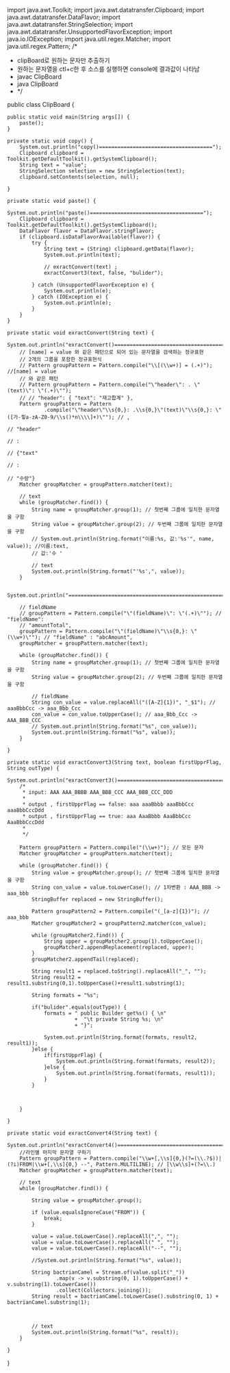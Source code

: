 import java.awt.Toolkit;
import java.awt.datatransfer.Clipboard;
import java.awt.datatransfer.DataFlavor;
import java.awt.datatransfer.StringSelection;
import java.awt.datatransfer.UnsupportedFlavorException;
import java.io.IOException;
import java.util.regex.Matcher;
import java.util.regex.Pattern;
/*
 * clipBoard로 원하는 문자만 추출하기
 * 원하는 문자열을 ctl+c한 후 소스를 실행하면 console에 결과값이 나타남
 * javac ClipBoard
 * java ClipBoard
 * */

public class ClipBoard {

	public static void main(String args[]) {
		paste();
	}

	private static void copy() {
		System.out.println("copy()=====================================");
		Clipboard clipboard = Toolkit.getDefaultToolkit().getSystemClipboard();
		String text = "value";
		StringSelection selection = new StringSelection(text);
		clipboard.setContents(selection, null);

	}

	private static void paste() {
		System.out.println("paste()=====================================");
		Clipboard clipboard = Toolkit.getDefaultToolkit().getSystemClipboard();
		DataFlavor flavor = DataFlavor.stringFlavor;
		if (clipboard.isDataFlavorAvailable(flavor)) {
			try {
				String text = (String) clipboard.getData(flavor);
				System.out.println(text);

				// exractConvert(text) ;
				exractConvert3(text, false, "bulider");

			} catch (UnsupportedFlavorException e) {
				System.out.println(e);
			} catch (IOException e) {
				System.out.println(e);
			}
		}
	}

	private static void exractConvert(String text) {
		System.out.println("exractConvert()=====================================");
		// [name] = value 와 같은 패턴으로 되어 있는 문자열을 검색하는 정규표현
		// 2개의 그룹을 포함한 정규표현식
		// Pattern groupPattern = Pattern.compile("\\[(\\w+)] = (.+)"); //[name] = value
		// 와 같은 패턴
		// Pattern groupPattern = Pattern.compile("\"header\": . \"(text)\": \"(.+)\"");
		// // "header": { "text": "재고합계" },
		Pattern groupPattern = Pattern
				.compile("\"header\"\\s{0,}: .\\s{0,}\"(text)\"\\s{0,}: \"([가-힣a-zA-Z0-9/\\s()*n\\\\]+)\""); // ,
																												// "header"
																												// :
																												// {"text"
																												// :
																												// "수량"}
		Matcher groupMatcher = groupPattern.matcher(text);

		// text
		while (groupMatcher.find()) {
			String name = groupMatcher.group(1); // 첫번째 그룹에 일치한 문자열을 구함
			String value = groupMatcher.group(2); // 두번째 그룹에 일치한 문자열을 구함
			// System.out.println(String.format("이름:%s, 값:'%s'", name, value)); //이름:text,
			// 값:'수 '

			// text
			System.out.println(String.format("'%s',", value));
		}

		System.out.println("==============================================================");

		// fieldName
		// groupPattern = Pattern.compile("\"(fieldName)\": \"(.+)\""); // "fieldName":
		// "amountTotal",
		groupPattern = Pattern.compile("\"(fieldName)\"\\s{0,}: \"(\\w+)\""); // "fieldName" : "abcAmount",
		groupMatcher = groupPattern.matcher(text);

		while (groupMatcher.find()) {
			String name = groupMatcher.group(1); // 첫번째 그룹에 일치한 문자열을 구함
			String value = groupMatcher.group(2); // 두번째 그룹에 일치한 문자열을 구함

			// fieldName
			String con_value = value.replaceAll("([A-Z]{1})", "_$1"); // aaaBbbCcc -> aaa_Bbb_Ccc
			con_value = con_value.toUpperCase(); // aaa_Bbb_Ccc -> AAA_BBB_CCC
			// System.out.println(String.format("%s", con_value));
			System.out.println(String.format("%s", value));
		}

	}

	private static void exractConvert3(String text, boolean firstUpprFlag, String outType) {
		System.out.println("exractConvert3()=====================================");
		/*
		 * input: AAA AAA_BBBB AAA_BBB_CCC AAA_BBB_CCC_DDD
		 * 
		 * output , firstUpprFlag == false: aaa aaaBbbb aaaBbbCcc aaaBbbCccDdd 
		 * output , firstUpprFlag == true: aaa AaaBbbb AaaBbbCcc AaaBbbCccDdd
		 * 
		 */
	
		Pattern groupPattern = Pattern.compile("(\\w+)"); // 모든 문자
		Matcher groupMatcher = groupPattern.matcher(text);

		while (groupMatcher.find()) {
			String value = groupMatcher.group(); // 첫번째 그룹에 일치한 문자열을 구함
			String con_value = value.toLowerCase(); // 1차변환 : AAA_BBB -> aaa_bbb
			StringBuffer replaced = new StringBuffer();

			Pattern groupPattern2 = Pattern.compile("(_[a-z]{1})"); // aaa_bbb
			Matcher groupMatcher2 = groupPattern2.matcher(con_value);

			while (groupMatcher2.find()) {
				String upper = groupMatcher2.group(1).toUpperCase();
				groupMatcher2.appendReplacement(replaced, upper);
			}
			groupMatcher2.appendTail(replaced);
			
			String result1 = replaced.toString().replaceAll("_", "");
			String result2 =  result1.substring(0,1).toUpperCase()+result1.substring(1);
			
			String formats = "%s";
			
			if("bulider".equals(outType)) {
				formats = " public Builder get%s() { \n"
						  +  "\t private String %s; \n"
					 	  + "}";
				
				System.out.println(String.format(formats, result2, result1));
			}else {
				if(firstUpprFlag) {
					System.out.println(String.format(formats, result2));
				}else {
					System.out.println(String.format(formats, result1));
				}
			}
			
			
			
		}

	}
	
	private static void exractConvert4(String text) {
		System.out.println("exractConvert4()=====================================");
	    //라인별 마지막 문자열 구하기 
		Pattern groupPattern = Pattern.compile("\\w+[,\\s]{0,}(?=(\\.?$))|(?i)FROM|\\w+[,\\s]{0,} --", Pattern.MULTILINE); // [\\w\\s]+(?=\\.)
		Matcher groupMatcher = groupPattern.matcher(text);

		// text
		while (groupMatcher.find()) {
		
			String value = groupMatcher.group(); 
			
			if (value.equalsIgnoreCase("FROM")) {
				break;
			}
			
			value = value.toLowerCase().replaceAll(",", "");
			value = value.toLowerCase().replaceAll(" ", "");
			value = value.toLowerCase().replaceAll("--", "");
			
			//System.out.println(String.format("%s", value));
			
			String bactrianCamel = Stream.of(value.split("_"))
			        .map(v -> v.substring(0, 1).toUpperCase() + v.substring(1).toLowerCase())
			        .collect(Collectors.joining());
			String result = bactrianCamel.toLowerCase().substring(0, 1) + bactrianCamel.substring(1);
			
			
			
			// text
			System.out.println(String.format("%s", result));
		}
		
	}	
	

}
